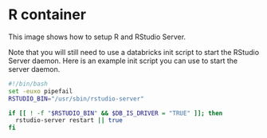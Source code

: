 # R container

This image shows how to setup R and RStudio Server. 

Note that you will still need to use a databricks init script to start the RStudio
Server daemon. Here is an example init script you can use to start the server daemon.

```sh
#!/bin/bash
set -euxo pipefail
RSTUDIO_BIN="/usr/sbin/rstudio-server"

if [[ ! -f "$RSTUDIO_BIN" && $DB_IS_DRIVER = "TRUE" ]]; then
  rstudio-server restart || true
fi
```
